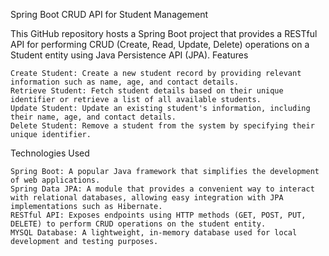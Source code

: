 Spring Boot CRUD API for Student Management

This GitHub repository hosts a Spring Boot project that provides a RESTful API for performing CRUD (Create, Read, Update, Delete) operations on a Student entity using Java Persistence API (JPA).
Features

    Create Student: Create a new student record by providing relevant information such as name, age, and contact details.
    Retrieve Student: Fetch student details based on their unique identifier or retrieve a list of all available students.
    Update Student: Update an existing student's information, including their name, age, and contact details.
    Delete Student: Remove a student from the system by specifying their unique identifier.

Technologies Used

    Spring Boot: A popular Java framework that simplifies the development of web applications.
    Spring Data JPA: A module that provides a convenient way to interact with relational databases, allowing easy integration with JPA implementations such as Hibernate.
    RESTful API: Exposes endpoints using HTTP methods (GET, POST, PUT, DELETE) to perform CRUD operations on the student entity.
    MYSQL Database: A lightweight, in-memory database used for local development and testing purposes.
